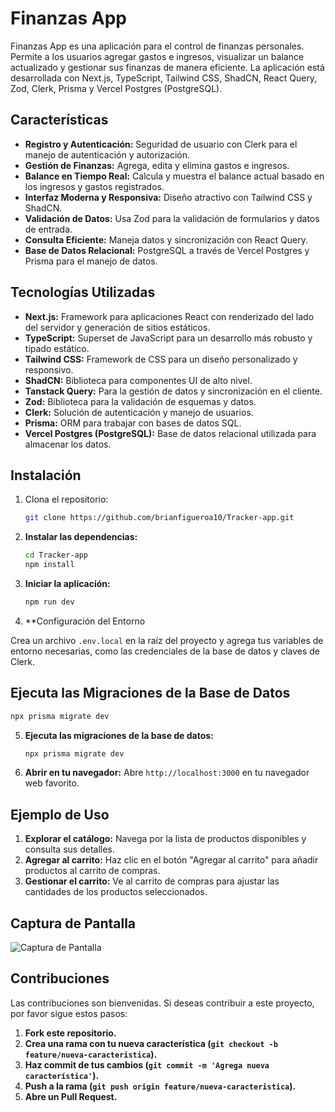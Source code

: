 # Finanzas App

Finanzas App es una aplicación para el control de finanzas personales. Permite a los usuarios agregar gastos e ingresos, visualizar un balance actualizado y gestionar sus finanzas de manera eficiente. La aplicación está desarrollada con Next.js, TypeScript, Tailwind CSS, ShadCN, React Query, Zod, Clerk, Prisma y Vercel Postgres (PostgreSQL).

## Características

- **Registro y Autenticación:** Seguridad de usuario con Clerk para el manejo de autenticación y autorización.
- **Gestión de Finanzas:** Agrega, edita y elimina gastos e ingresos.
- **Balance en Tiempo Real:** Calcula y muestra el balance actual basado en los ingresos y gastos registrados.
- **Interfaz Moderna y Responsiva:** Diseño atractivo con Tailwind CSS y ShadCN.
- **Validación de Datos:** Usa Zod para la validación de formularios y datos de entrada.
- **Consulta Eficiente:** Maneja datos y sincronización con React Query.
- **Base de Datos Relacional:** PostgreSQL a través de Vercel Postgres y Prisma para el manejo de datos.

## Tecnologías Utilizadas

- **Next.js:** Framework para aplicaciones React con renderizado del lado del servidor y generación de sitios estáticos.
- **TypeScript:** Superset de JavaScript para un desarrollo más robusto y tipado estático.
- **Tailwind CSS:** Framework de CSS para un diseño personalizado y responsivo.
- **ShadCN:** Biblioteca para componentes UI de alto nivel.
- **Tanstack Query:** Para la gestión de datos y sincronización en el cliente.
- **Zod:** Biblioteca para la validación de esquemas y datos.
- **Clerk:** Solución de autenticación y manejo de usuarios.
- **Prisma:** ORM para trabajar con bases de datos SQL.
- **Vercel Postgres (PostgreSQL):** Base de datos relacional utilizada para almacenar los datos.

## Instalación

1. Clona el repositorio:

   ```bash
   git clone https://github.com/brianfigueroa10/Tracker-app.git
    ```

2. **Instalar las dependencias:**

    ```bash
    cd Tracker-app
    npm install
    ```

3. **Iniciar la aplicación:**

    ```bash
    npm run dev
    ```

4. **Configuración del Entorno

Crea un archivo `.env.local` en la raíz del proyecto y agrega tus variables de entorno necesarias, como las credenciales de la base de datos y claves de Clerk.

## Ejecuta las Migraciones de la Base de Datos

```bash
npx prisma migrate dev
```
5. **Ejecuta las migraciones de la base de datos:**

    ```bash
    npx prisma migrate dev
    ```
6. **Abrir en tu navegador:** Abre `http://localhost:3000` en tu navegador web favorito.

## Ejemplo de Uso

1. **Explorar el catálogo:** Navega por la lista de productos disponibles y consulta sus detalles.
2. **Agregar al carrito:** Haz clic en el botón "Agregar al carrito" para añadir productos al carrito de compras.
3. **Gestionar el carrito:** Ve al carrito de compras para ajustar las cantidades de los productos seleccionados.

## Captura de Pantalla

![Captura de Pantalla](https://res.cloudinary.com/dv4ukplcm/image/upload/f_auto,q_auto/v1/proyects/jcbjiy8ac9haveh2zgoj)

## Contribuciones

Las contribuciones son bienvenidas. Si deseas contribuir a este proyecto, por favor sigue estos pasos:

1. **Fork este repositorio.**
2. **Crea una rama con tu nueva característica (`git checkout -b feature/nueva-caracteristica`).**
3. **Haz commit de tus cambios (`git commit -m 'Agrega nueva característica'`).**
4. **Push a la rama (`git push origin feature/nueva-caracteristica`).**
5. **Abre un Pull Request.**
